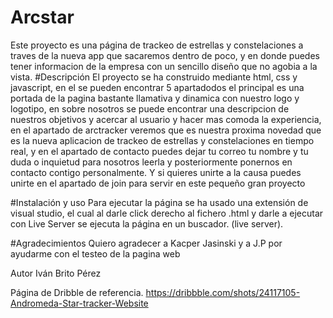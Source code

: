 # Arcstar
Este proyecto es una página de trackeo de estrellas y constelaciones a traves de la nueva app que sacaremos dentro de poco, y en donde puedes tener informacion de la empresa con un sencillo diseño que no agobia a la vista.
#Descripción
El proyecto se ha construido mediante html, css y javascript, en el se pueden encontrar 5 apartadodos el principal es una portada de la pagina bastante llamativa y dinamica con nuestro logo y logotipo, en sobre nosotros se puede encontrar una descripcion de nuestros objetivos y acercar al usuario y hacer mas comoda la experiencia, en el apartado de arctracker veremos que es nuestra proxima novedad que es la nueva aplicacion de trackeo de 
estrellas y constelaciones en tiempo real, y en el apartado de contacto puedes dejar tu correo tu nombre y tu duda o inquietud para nosotros leerla y posteriormente ponernos en contacto contigo personalmente.
Y si quieres unirte a la causa puedes unirte en el apartado de join para servir en este pequeño gran proyecto

#Instalación y uso
Para ejecutar la página se ha usado una extensión de visual studio, el cual al darle click derecho al fichero .html y darle a ejecutar con Live Server se ejecuta la página en un buscador. (live server).

#Agradecimientos
Quiero agradecer a Kacper Jasinski y a J.P por ayudarme con el testeo de la pagina web

Autor
Iván Brito Pérez

Página de Dribble de referencia.
https://dribbble.com/shots/24117105-Andromeda-Star-tracker-Website
